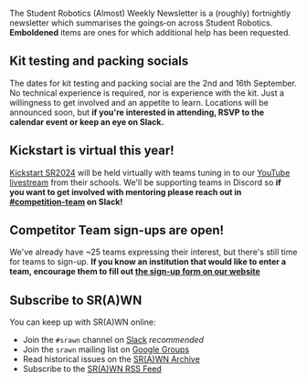The Student Robotics (Almost) Weekly Newsletter is a (roughly) fortnightly newsletter which summarises the goings‐on across Student Robotics. **Emboldened** items are ones for which additional help has been requested.

## Kit testing and packing socials

The dates for kit testing and packing social are the 2nd and 16th September. No technical experience is required, nor is experience with the kit. Just a willingness to get involved and an appetite to learn. Locations will be announced soon, but **if you're interested in attending, RSVP to the calendar event or keep an eye on Slack.**

## Kickstart is virtual this year!

[Kickstart SR2024](https://studentrobotics.org/events/sr2024/virtual-kickstart/) will be held virtually with teams tuning in to our [YouTube livestream](https://www.youtube.com/watch?v=sQeEEVy9zvM) from their schools. We'll be supporting teams in Discord so **if you want to get involved with mentoring please reach out in [#competition-team](https://studentrobotics.slack.com/archives/CBP7UL6RG) on Slack!**

## Competitor Team sign-ups are open!

We've already have ~25 teams expressing their interest, but there's still time for teams to sign-up. **If you know an institution that would like to enter a team, encourage them to fill out [the sign-up form on our website](https://studentrobotics.org/compete/)**

## Subscribe to SR(A)WN

You can keep up with SR(A)WN online:

- Join the `#srawn` channel on [Slack](https://app.slack.com/client/T0EEPF1LH/C01GBT8NMSN) _recommended_
- Join the `srawn` mailing list on [Google Groups](https://groups.google.com/g/srawn)
- Read historical issues on the [SR(A)WN Archive](https://studentrobotics.org/srawn)
- Subscribe to the [SR(A)WN RSS Feed](https://studentrobotics.org/srawn/rss.xml)
